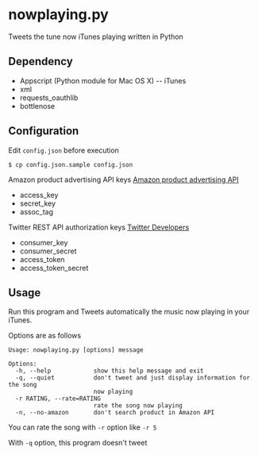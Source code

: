 # nowplaying.py
Tweets the tune now iTunes playing written in Python

## Dependency
- Appscript (Python module for Mac OS X)
-- iTunes
- xml
- requests\_oauthlib
- bottlenose

## Configuration
Edit `config.json` before execution
```bash-session
$ cp config.json.sample config.json
```

Amazon product advertising API keys
[Amazon product advertising API](https://affiliate.amazon.co.jp/gp/advertising/api/detail/main.html)
- access_key
- secret_key
- assoc_tag

Twitter REST API authorization keys
[Twitter Developers](https://dev.twitter.com/)
- consumer_key
- consumer_secret
- access_token
- access_token_secret

## Usage

Run this program and Tweets automatically the music now playing in your iTunes.

Options are as follows

```
Usage: nowplaying.py [options] message

Options:
  -h, --help            show this help message and exit
  -q, --quiet           don't tweet and just display information for the song
                        now playing
  -r RATING, --rate=RATING
                        rate the song now playing
  -n, --no-amazon       don't search product in Amazon API
```

You can rate the song with `-r` option like `-r 5`

With `-q` option, this program doesn't tweet

